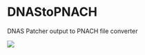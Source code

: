 # DNAStoPNACH
 DNAS Patcher output to PNACH file converter
 
<img src="https://i.gyazo.com/d42a9f2e49f78b5e17af5782a36693a8.png">
